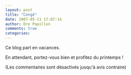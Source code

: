 ```yaml
---
layout: post
title: "Congé"
date: 2007-05-11 17:07:14
author: Dre Papillon
comments: true
categories: 
---
```



Ce blog part en vacances.

En attendant, portez-vous bien et profitez du printemps !

(Les commentaires sont désactivés jusqu'à avis contraire)